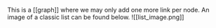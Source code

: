 This is a [[graph]] where we may only add one more link per node.
An image of a classic list can be found below.
![[list_image.png]]